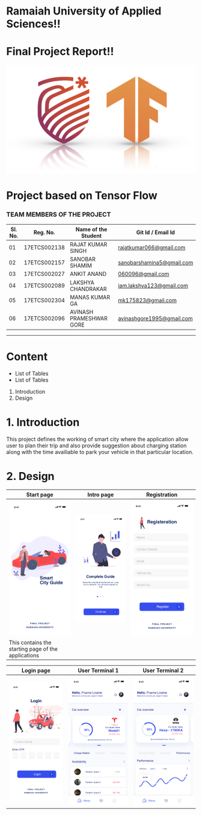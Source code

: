 # **Ramaiah University of Applied Sciences!!** 

Final Project Report!!
=

![logo](images/myLogo.jpg "Project Logo")

Project based on Tensor Flow
===

### TEAM MEMBERS OF THE PROJECT


|Sl. No.    |   Reg. No.    |   Name of the Student         |   Git Id / Email Id       |
|-----      |------------   |---------------------------    |------------------------   |
|01         |17ETCS002138   |RAJAT KUMAR SINGH              |rajatkumar066@gmail.com    |
|02         |17ETCS002157   |SANOBAR SHAMIM                 |sanobarshamina5@gmail.com  |
|03         |17ETCS002027   |ANKIT ANAND                    |060096@gmail.com           |
|04         |17ETCS002089   |LAKSHYA CHANDRAKAR             |iam.lakshya123@gmail.com   |
|05         |17ETCS002304   |MANAS KUMAR GA                 |mk175823@gmail.com         |
|06         |17ETCS002096   |AVINASH PRAMESHWAR GORE        |avinashgore1995@gmail.com  |

---
# Content 
- List of Tables
- List of Tables

1. Introduction
2. Design

# **1. Introduction**

This project defines the working of smart city where the application allow user to plan their trip and also provide suggestion about charging station along with the time availiable to park your vehicle in that particular location.

# **2. Design**
|Start page |Intro page|Registration|
|------------|------------|------------|
|![page01](images/page1.png)|![page02](images/page2.png)|![page03](images/pag3.png)|
|This contains the starting page of the applications

|Login page |User Terminal 1|User Terminal 2|
|------------|------------|------------|
|![page01](images/page4.png)|![page02](images/page5.png)|![page03](images/page6.png)|